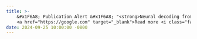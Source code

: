 ```yaml
---
title: >-
    &#x1F6A8; Publication Alert &#x1F6A8; "<strong>Neural decoding from stereotactic EEG: accounting for electrode variability across subjects</strong>" has been aceepted for publication at the 38<sup>th</sup> Annual Conference on <em>Neural Information Processing Systems</em>.
    <a href="https://google.com" target="_blank">Read more <i class="fas fa-angle-double-right"></i></a>
date: 2024-09-25 10:00:00 -0800
---
```

